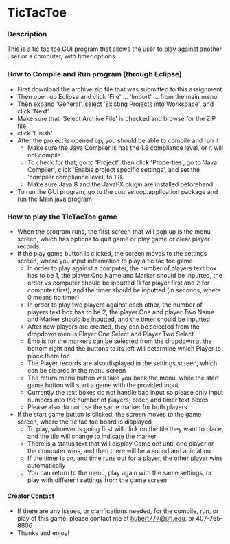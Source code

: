 # TicTacToe
### Description
This is a tic tac toe GUI program that allows the user to play against another user or a computer, with timer options.

### How to Compile and Run program (through Eclipse)
- First download the archive zip file that was submitted to this assignment
- Then open up Eclipse and click 'File' ... 'Import' ... from the main menu
- Then expand 'General', select 'Existing Projects into Workspace', and click 'Next'
- Make sure that 'Select Archive File' is checked and browse for the ZIP file
- click 'Finish'
- After the project is opened up, you should be able to compile and run it 
  - Make sure the Java Compiler is has the 1.8 compliance level, or it will not compile
  - To check for that, go to 'Project', then click 'Properties', go to 'Java Compiler', click 'Enable project specific settings', and set the 'compiler compliance level' to 1.8
  - Make sure Java 8 and the JavaFX plugin are installed beforehand
- To run the GUI program, go to the course.oop.application package and run the Main.java program 


### How to play the TicTacToe game
- When the program runs, the first screen that will pop up is the menu screen, which has options to quit game or play game or clear player records
- If the play game button is clicked, the screen moves to the settings screen, where you input information to play a tic tac toe game
  - In order to play against a computer, the number of players text box has to be 1, the player One Name and Marker should be inputted, the order vs computer should be inputted (1 for player first and 2 for computer first), and the timer should be inputted (in seconds, where 0 means no timer)
  - In order to play two players against each other, the number of players text box has to be 2, the player One and player Two Name and Marker should be inputted, and the timer should be inputted
  - After new players are created, they can be selected from the dropdown menus Player One Select and Player Two Select
  - Emojis for the markers can be selected from the dropdown at the bottom right and the buttons to its left will determine which Player to place them for
  - The Player records are also displayed in the settings screen, which can be cleared in the menu screen 
  - The return menu button will take you back the menu, while the start game button will start a game with the provided input
  - Currently the text boxes do not handle bad input so please only input numbers into the number of players, order, and timer text boxes
  - Please also do not use the same marker for both players
- If the start game button is clicked, the screen moves to the game screen, where the tic tac toe board is displayed
  - To play, whoever is going first will click on the tile they want to place, and the tile will change to indicate the marker
  - There is a status text that will display Game on! until one player or the computer wins, and then there will be a sound and animation
  - If the timer is on, and time runs out for a player, the other player wins automatically
  - You can return to the menu, play again with the same settings, or play with different settings from the game screen

#### Creator Contact
- If there are any issues, or clarifications needed, for the compile, run, or play of this game, please contact me at hubert777@ufl.edu, or 407-765-8806
- Thanks and enjoy!
